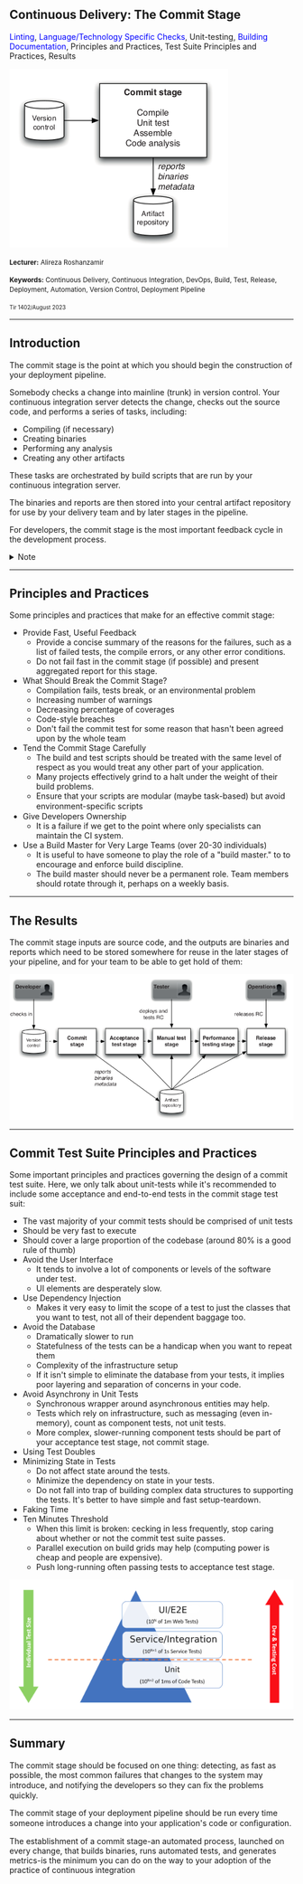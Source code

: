 ## Continuous Delivery: The Commit Stage
<span style="color: blue">Linting</span>, <span style="color: blue">Language/Technology Specific Checks</span>, Unit-testing, <span style="color: blue">Building Documentation</span>, Principles and Practices, Test Suite Principles and Practices, Results

<img src="assets/the-commit-stage.png"/>

<small><strong>Lecturer:</strong> Alireza Roshanzamir</small>

<small><strong>Keywords:</strong> Continuous Delivery, Continuous Integration, DevOps, Build, Test, Release, Deployment, Automation, Version Control, Deployment Pipeline</small>

<small><small> Tir 1402/August 2023</small></small>

---
## Introduction
The commit stage is the point at which you should begin the construction of your deployment pipeline.

Somebody checks a change into mainline (trunk) in version control. Your continuous integration server detects the change, checks out the source code, and performs a series of tasks, including:
- Compiling (if necessary)
- Creating binaries
- Performing any analysis
- Creating any other artifacts

These tasks are orchestrated by build scripts that are run by your continuous integration server.

The binaries and reports are then stored into your central artifact repository for use by your delivery team and by later stages in the pipeline.

For developers, the commit stage is the most important feedback cycle in the development process.

<details>
<summary>Note</summary>
Mention the preflight, pretested, pull-request, merge request builds.
</details>

---
## Principles and Practices
Some principles and practices that make for an effective commit stage:
- Provide Fast, Useful Feedback
  - Provide a concise summary of the reasons for the failures, such as a list of failed tests, the compile errors, or any other error conditions.
  - Do not fail fast in the commit stage (if possible) and present aggregated report for this stage.
- What Should Break the Commit Stage?
  - Compilation fails, tests break, or an environmental problem
  - Increasing number of warnings
  - Decreasing percentage of coverages
  - Code-style breaches
  - Don't fail the commit test for some reason that hasn't been agreed upon by the whole team
- Tend the Commit Stage Carefully
  - The build and test scripts should be treated with the same level of respect as you would treat any other part of your application.
  - Many projects effectively grind to a halt under the weight of their build problems.
  - Ensure that your scripts are modular (maybe task-based) but avoid environment-speciﬁc scripts
- Give Developers Ownership
  - It is a failure if we get to the point where only specialists can maintain the CI system.
- Use a Build Master for Very Large Teams (over 20-30 individuals)
  - It is useful to have someone to play the role of a "build master." to to encourage and enforce build discipline.
  - The build master should never be a permanent role. Team members should rotate through it, perhaps on a weekly basis.

---
## The Results
The commit stage inputs are source code, and the outputs are  binaries and reports which need to be stored somewhere for reuse in the later stages of your pipeline, and for your team to be able to get hold of them:

<img src="assets/role-of-artifact-repository.png">

---
## Commit Test Suite Principles and Practices
Some important principles and practices governing the design of a commit test suite. Here, we only talk about unit-tests while it's recommended to include some acceptance and end-to-end tests in the commit stage test suit:
- The vast majority of your commit tests should be comprised of unit tests
- Should be very fast to execute
- Should cover a large proportion of the codebase (around 80% is a good rule of thumb)
- Avoid the User Interface
  - It tends to involve a lot of components or levels of the software under test.
  - UI elements are desperately slow.
- Use Dependency Injection
  - Makes it very easy to limit the scope of a test to just the classes that you want to test, not all of their dependent baggage too.
- Avoid the Database
  - Dramatically slower to run
  - Statefulness of the tests can be a handicap when you want to repeat them
  - Complexity of the infrastructure setup
  - If it isn't simple to eliminate the database from your tests, it implies poor layering and separation of concerns in your code.
- Avoid Asynchrony in Unit Tests
  - Synchronous wrapper around asynchronous entities may help.
  - Tests which rely on infrastructure, such as messaging (even in-memory), count as component tests, not unit tests.
  - More complex, slower-running component tests should be part of your acceptance test stage, not commit stage.
- Using Test Doubles
- Minimizing State in Tests
  - Do not affect state around the tests.
  - Minimize the dependency on state in your tests.
  - Do not fall into trap of building complex data structures to supporting the tests. It's better to have simple and fast setup-teardown.
- Faking Time
- Ten Minutes Threshold
  - When this limit is broken: cecking in less frequently, stop caring about whether or not the commit test suite passes.
  - Parallel execution on build grids may help (computing power is cheap and people are expensive).
  - Push long-running often passing tests to acceptance test stage.

<img src="assets/test-automation-pyramid.png">

---
## Summary
The commit stage should be focused on one thing: detecting, as fast as possible, the most common failures that changes to the system may introduce, and notifying the developers so they can ﬁx the problems quickly.

The commit stage of your deployment pipeline should be run every time someone introduces a change into your application's code or conﬁguration.

The establishment of a commit stage-an automated process, launched on every change, that builds binaries, runs automated tests, and generates metrics-is the minimum you can do on the way to your adoption of the practice of continuous integration
